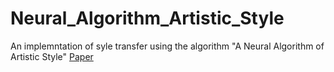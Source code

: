 # Neural_Algorithm_Artistic_Style
An implemntation of syle transfer using the algorithm "A Neural Algorithm of Artistic Style" [Paper](https://arxiv.org/pdf/1508.06576.pdf)
